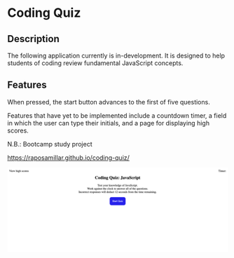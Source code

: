 # Coding Quiz

## Description
The following application currently is in-development.  It is designed to help students of coding review fundamental JavaScript concepts.

## Features
When pressed, the start button advances to the first of five questions.

Features that have yet to be implemented include a countdown timer, a field in which the user can type their initials, and a page for displaying high scores.

N.B.: Bootcamp study project

https://raposamillar.github.io/coding-quiz/

![alt=" "](assets/images/coding-quiz-screenshot.png)